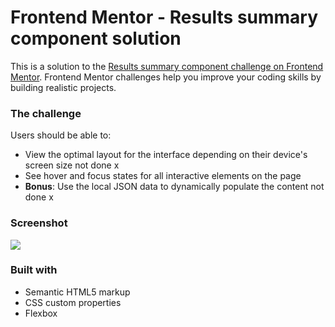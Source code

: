 # Frontend Mentor - Results summary component solution

This is a solution to the [Results summary component challenge on Frontend Mentor](https://www.frontendmentor.io/challenges/results-summary-component-CE_K6s0maV). Frontend Mentor challenges help you improve your coding skills by building realistic projects. 

### The challenge

Users should be able to:

- View the optimal layout for the interface depending on their device's screen size not done x
- See hover and focus states for all interactive elements on the page
- **Bonus**: Use the local JSON data to dynamically populate the content not done x

### Screenshot

![](./screenshot.jpg)


### Built with

- Semantic HTML5 markup
- CSS custom properties
- Flexbox





